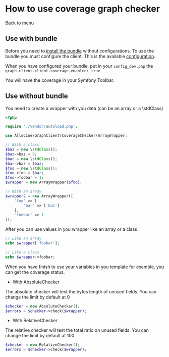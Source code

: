 How to use coverage graph checker
=================================

[Back to menu](../readme.md)

Use with bundle
------------------
Before you need to [install the bundle](./bundle-installation.md) without configurations.
To use the bundle you must configure the client.
This is the available [configuration](./bundle-configuration.md).

When you have configured your bundle, put in your `config_dev.php` 
the `graph_client.client.coverage.enabled: true`

You will have the coverage in your Symfony Toolbar.

Use without bundle
------------------
You need to create a wrapper with you data (can be an array or a \stdClass)
```php
<?php

require './vendor/autoload.php';

use AlloCine\GraphClient\CoverageChecker\ArrayWrapper;

// With a class
$baz = new \stdClass();
$baz->baz = 0;
$bar = new \stdClass();
$bar->bar = $baz;
$foo = new \stdClass();
$foo->foo = $bar;
$foo->foobar = 1;
$wrapper = new ArrayWrapper($foo);

// With an array
$wrapper2 = new ArrayWrapper([
    'foo' => [
        'bar' => ['baz']
    ],
    'foobar' => 1
]);
```
After you can use values in you wrapper like an array or a class
```php
// Like an array
echo $wrapper['foobar'];

// Like a class
echo $wrapper->foobar;
```
When you have finish to use your variables in you template for example, you can get the coverage
status.

* With AbsoluteChecker

The absolute checker will test the bytes length of unused fields. You can change the limit
by default at 0

```php
$checker = new AbsoluteChecker();
$errors = $checker->check($wrapper);
```

* With RelativeChecker

The relative checker will test the total ratio on unused fields. You can change the limit
by default at 100

```php
$checker = new RelativeChecker();
$errors = $checker->check($wrapper);
```

